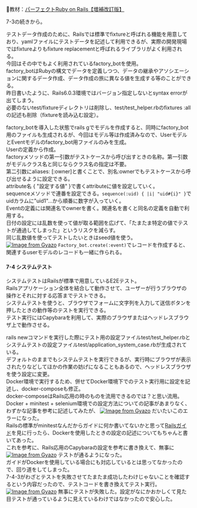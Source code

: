 
:open_book:教材：[パーフェクトRuby on Rails【増補改訂版】](https://gihyo.jp/book/2020/978-4-297-11462-6)

7-3の続きから。

テストデータ作成のために、Railsでは標準でfixtureと呼ばれる機能を用意しており、yamlファイルにテストデータを記述して利用できるが、実際の開発現場ではfixtureよりもfixture replacementと呼ばれるライブラリがよく利用される。  
今回はその中でもよく利用されているfactory_botを使用。  
factory_botはRubyの構文でデータを定義しつつ、データの継承やアソシエーションに関するデータ作成、データ作成の旅に異なる値を生成する等のことができる。  
昨日書いたように、Rails6.0.3環境ではバージョン指定しないとsyntax errorが出てしまう。  
必要のないtest/fixtureディレクトリは削除し、test/test_helper.rbのfixtures :allの記述も削除（fixtureを読み込む設定）。

factory_botを導入した状態でrails gでモデルを作成すると、同時にfactory_bot用のファイルも生成されるが、今回はモデル等は作成済みなので、UserモデルとEventモデルのfactory_bot用ファイルのみを生成。  
Userの定義から作成。  
factoryメソッドの第一引数がテストケースから呼び出すときの名称。第一引数がモデルクラス名と同じならクラス名の指定は不要。  
第二引数にaliases: [:owner]と書くことで、別名:ownerでもテストケースから呼び出せるように設定できる。  
attribute名 { "設定する値" }で書くattributeに値を設定していく。  
sequenceメソッドで連番を設定できる。`sequence(:uid) { |i| "uid#{i}" }`でuidカラムに"uid1"...から順番に数字が入っていく。  
Eventの定義には関連名でownerを書く。関連名を書くと同名の定義を自動で利用する。  
日付の設定には乱数を使って値が取る範囲を広げて、「たまたま特定の値でテストが通過してしまった」というリスクを減らす。  
同じ乱数値を使ってテストしたいときはseed値を使う。  
[![Image from Gyazo](https://i.gyazo.com/791f408e5119f8e49203e68891a50287.png)](https://gyazo.com/791f408e5119f8e49203e68891a50287)
`Factory_bot.create(:event)`でレコードを作成すると、関連するuserモデルのレコードも一緒に作られる。

#### 7-4 システムテスト

システムテストはRailsが標準で用意しているE2Eテスト。  
Railsアプリケーション全体を結合して動作させて、ユーザーが行うブラウザの操作とそれに対する応答までテストできる。  
システムテストを使うと、ブラウザでフォームに文字列を入力して送信ボタンを押したときの動作等のテストを実行できる。  
テスト実行にはCapybaraを利用して、実際のブラウザまたはヘッドレスブラウザ上で動作させる。  

rails newコマンドを実行した際にテスト用の設定ファイルtest/test_helper.rbとシステムテストの設定ファイルtest/application_system_case.rbが生成されている。  
デフォルトのままでもシステムテストを実行できるが、実行時にブラウザが表示されたりなどしてほかの作業の妨げになることもあるので、ヘッドレスブラウザを使う設定に変更。  
Docker環境で実行するため、併せてDocker環境下でのテスト実行用に設定を記述し、docker-composeも修正。  
docker-composeはRails応用の時のものを流用できるのでは？と思い流用。  
Docker + minitest + selenium環境での設定方法についての記事があまりなく、わずかな記事を参考に記述してみたが、
[![Image from Gyazo](https://i.gyazo.com/a4a97694e248b2d0c3709b6ed87570c7.png)](https://gyazo.com/a4a97694e248b2d0c3709b6ed87570c7)
だいたいこのエラーになった。  
Railsの標準がminitestなんだからガイドに何か書いてないかと思って[Railsガイド](https://railsguides.jp/v7.1/testing.html#%E3%82%B7%E3%82%B9%E3%83%86%E3%83%A0%E3%83%86%E3%82%B9%E3%83%88)を見に行ったら、Dockerを使用したときの設定の記述についてもちゃんと書いてあった。  
これを参考に、Rails応用のCapybaraの設定を参考に書き換えて、無事に
[![Image from Gyazo](https://i.gyazo.com/c80e712e62b92a130a1bbe436c40d4ca.png)](https://gyazo.com/c80e712e62b92a130a1bbe436c40d4ca)
テストが通るようになった。  
ガイドがDockerを使用している場合にも対応しているとは思ってなかったので、回り道をしてしまった。  
7-4-3がわざとテストを失敗させてたまたま成功したわけじゃないことを確認するという内容だったので、テストコードを書き換えてテスト実行。  
[![Image from Gyazo](https://i.gyazo.com/26b395bb3a102c4617d4206ba28ab6aa.png)](https://gyazo.com/26b395bb3a102c4617d4206ba28ab6aa)
無事にテストが失敗した。設定がなにかおかしくて見た目テストが通っているように見えているわけではなかったので安心した。  
